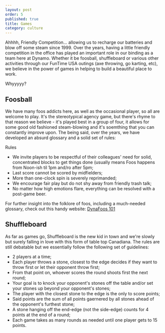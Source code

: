 ```yaml
---
layout: post
order: 5
published: true
title: Games
category: culture
---
```

Ahhhh, Friendly Competition... allowing us to recharge our batteries and blow off some steam since 1999. Over the years, having a little friendly competition in the office has played an important role in our binding as a team here at Dynamo. Whether it be foosball, shuffleboard or various other activities through our FunTime USA outings (axe throwing, go karting, etc), we believe in the power of games in helping to build a beautiful place to work.

<!-- more -->

Whyyyyy?

## Foosball
We have many foos addicts here, as well as the occasional player, so all are welcome to play. It's the stereotypical agency game, but there's rhyme to that reason we believe - it's played best in a group of four, it allows for some good old fashioned steam-blowing and it's soemthing that you can constantly improve upon. The being said, over the years, we have developed an absurd glossary and a solid set of rules:

Rules

- We invite players to be respectful of their colleagues' need for solid, concentrated blocks to get things done (usually means Foos happens from Noon-ish til 1pm and/ro after 5pm;
- Last score cannot be scored by midfielders;
- More than one-clock spin is severely reprimanded;
- We encourage fair play but do not shy away from friendly trash talk;
- No matter how high emotions flare, everything can be resolved with a post-game beer.

For further insight into the folklore of foos, including a much-needed glossary, check out this handy website: [DynaFoos 101](https://redbeardswon.wordpress.com/dynafoos-101/)


## Shuffleboard

As far as games go, Shuffleboard is the new kid in town and we're slowly but surely falling in love with this form of table top Canadiana. The rules are still debatable but we essentially follow the following set of guidelines:

- 2 players at a time;
- Each player throws a stone, closest to the edge decides if they want to throw first or let their opponent throw first;
- From that point on, whoever scores the round shoots first the next round;
- Your goal is to knock your opponent's stones off the table and/or set your stones up beyond your opponent's stones;
- The player with the closest stone to the edge is the only to score points;
- Said points are the sum of all points gaernered by all stones ahead of the opponent's furthest stone;
- A stone hanging off the end-edge (not the side-edge) counts for 4 points at the end of a round;
- Each game takes as many rounds as needed until one player gets to 15 points.
